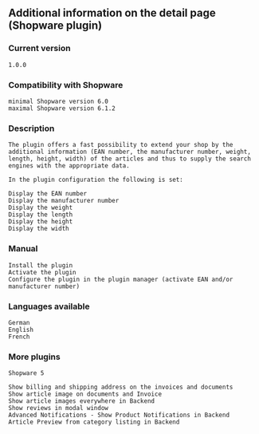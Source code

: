 ## Additional information on the detail page (Shopware plugin)

### Current version

    1.0.0

### Compatibility with Shopware

    minimal Shopware version 6.0
    maximal Shopware version 6.1.2

### Description

    The plugin offers a fast possibility to extend your shop by the additional information (EAN number, the manufacturer number, weight, length, height, width) of the articles and thus to supply the search engines with the appropriate data.
    
    In the plugin configuration the following is set:
    
    Display the EAN number
    Display the manufacturer number
    Display the weight
    Display the length
    Display the height
    Display the width 

### Manual

    Install the plugin
    Activate the plugin
    Configure the plugin in the plugin manager (activate EAN and/or manufacturer number)

### Languages available
    
    German
    English
    French

### More plugins
    Shopware 5

    Show billing and shipping address on the invoices and documents
    Show article image on documents and Invoice
    Show article images everywhere in Backend
    Show reviews in modal window
    Advanced Notifications - Show Product Notifications in Backend
    Article Preview from category listing in Backend 
